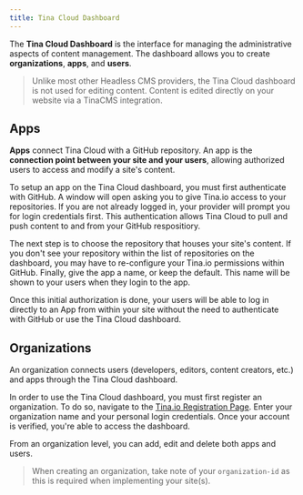 ```yaml
---
title: Tina Cloud Dashboard
---
```


The **Tina Cloud Dashboard** is the interface for managing the administrative aspects of content management. The dashboard allows you to create **organizations**, **apps**, and **users**.

> Unlike most other Headless CMS providers, the Tina Cloud dashboard is not used for editing content. Content is edited directly on your website via a TinaCMS integration.

## Apps

**Apps** connect Tina Cloud with a GitHub repository. An app is the **connection point between your site and your users**, allowing authorized users to access and modify a site's content.

To setup an app on the Tina Cloud dashboard, you must first authenticate with GitHub. A window will open asking you to give Tina.io access to your repositories. If you are not already logged in, your provider will prompt you for login credentials first. This authentication allows Tina Cloud to pull and push content to and from your GitHub respositiory.

The next step is to choose the repository that houses your site's content. If you don't see your repository within the list of repositories on the dashboard, you may have to re-configure your Tina.io permissions within GitHub. Finally, give the app a name, or keep the default. This name will be shown to your users when they login to the app.

Once this initial authorization is done, your users will be able to log in directly to an App from within your site without the need to authenticate with GitHub or use the Tina Cloud dashboard.

## Organizations

An organization connects users (developers, editors, content creators, etc.) and apps through the Tina Cloud dashboard.

In order to use the Tina Cloud dashboard, you must first register an organization. To do so, navigate to the [Tina.io Registration Page](https://auth.tinajs.dev/register). Enter your organization name and your personal login credentials. Once your account is verified, you're able to access the dashboard.

From an organization level, you can add, edit and delete both apps and users.

> When creating an organization, take note of your `organization-id` as this is required when implementing your site(s).
